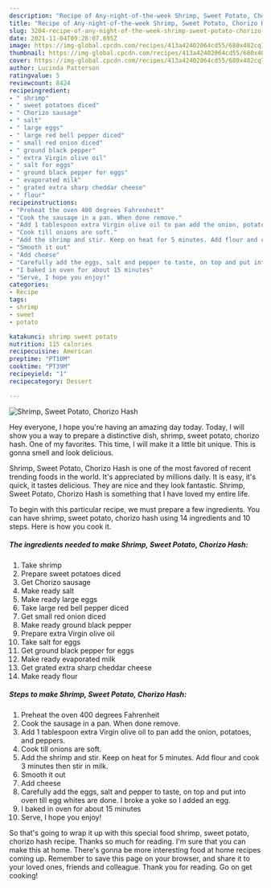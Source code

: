 ```yaml
---
description: "Recipe of Any-night-of-the-week Shrimp, Sweet Potato, Chorizo Hash"
title: "Recipe of Any-night-of-the-week Shrimp, Sweet Potato, Chorizo Hash"
slug: 3204-recipe-of-any-night-of-the-week-shrimp-sweet-potato-chorizo-hash
date: 2021-11-04T09:28:07.695Z
image: https://img-global.cpcdn.com/recipes/413a42402064cd55/680x482cq70/shrimp-sweet-potato-chorizo-hash-recipe-main-photo.jpg
thumbnail: https://img-global.cpcdn.com/recipes/413a42402064cd55/680x482cq70/shrimp-sweet-potato-chorizo-hash-recipe-main-photo.jpg
cover: https://img-global.cpcdn.com/recipes/413a42402064cd55/680x482cq70/shrimp-sweet-potato-chorizo-hash-recipe-main-photo.jpg
author: Lucinda Patterson
ratingvalue: 5
reviewcount: 8424
recipeingredient:
- " shrimp"
- " sweet potatoes diced"
- " Chorizo sausage"
- " salt"
- " large eggs"
- " large red bell pepper diced"
- " small red onion diced"
- " ground black pepper"
- " extra Virgin olive oil"
- " salt for eggs"
- " ground black pepper for eggs"
- " evaporated milk"
- " grated extra sharp cheddar cheese"
- " flour"
recipeinstructions:
- "Preheat the oven 400 degrees Fahrenheit"
- "Cook the sausage in a pan. When done remove."
- "Add 1 tablespoon extra Virgin olive oil to pan add the onion, potatoes, and peppers."
- "Cook till onions are soft."
- "Add the shrimp and stir. Keep on heat for 5 minutes. Add flour and cook 3 minutes then stir in milk."
- "Smooth it out"
- "Add cheese"
- "Carefully add the eggs, salt and pepper to taste, on top and put into oven till egg whites are done. I broke a yoke so I added an egg."
- "I baked in oven for about 15 minutes"
- "Serve, I hope you enjoy!"
categories:
- Recipe
tags:
- shrimp
- sweet
- potato

katakunci: shrimp sweet potato 
nutrition: 115 calories
recipecuisine: American
preptime: "PT10M"
cooktime: "PT39M"
recipeyield: "1"
recipecategory: Dessert

---
```



![Shrimp, Sweet Potato, Chorizo Hash](https://img-global.cpcdn.com/recipes/413a42402064cd55/680x482cq70/shrimp-sweet-potato-chorizo-hash-recipe-main-photo.jpg)

Hey everyone, I hope you're having an amazing day today. Today, I will show you a way to prepare a distinctive dish, shrimp, sweet potato, chorizo hash. One of my favorites. This time, I will make it a little bit unique. This is gonna smell and look delicious.

Shrimp, Sweet Potato, Chorizo Hash is one of the most favored of recent trending foods in the world. It's appreciated by millions daily. It is easy, it's quick, it tastes delicious. They are nice and they look fantastic. Shrimp, Sweet Potato, Chorizo Hash is something that I have loved my entire life.




To begin with this particular recipe, we must prepare a few ingredients. You can have shrimp, sweet potato, chorizo hash using 14 ingredients and 10 steps. Here is how you cook it.

<!--inarticleads1-->

##### The ingredients needed to make Shrimp, Sweet Potato, Chorizo Hash:

1. Take  shrimp
1. Prepare  sweet potatoes diced
1. Get  Chorizo sausage
1. Make ready  salt
1. Make ready  large eggs
1. Take  large red bell pepper diced
1. Get  small red onion diced
1. Make ready  ground black pepper
1. Prepare  extra Virgin olive oil
1. Take  salt for eggs
1. Get  ground black pepper for eggs
1. Make ready  evaporated milk
1. Get  grated extra sharp cheddar cheese
1. Make ready  flour




<!--inarticleads2-->

##### Steps to make Shrimp, Sweet Potato, Chorizo Hash:

1. Preheat the oven 400 degrees Fahrenheit
1. Cook the sausage in a pan. When done remove.
1. Add 1 tablespoon extra Virgin olive oil to pan add the onion, potatoes, and peppers.
1. Cook till onions are soft.
1. Add the shrimp and stir. Keep on heat for 5 minutes. Add flour and cook 3 minutes then stir in milk.
1. Smooth it out
1. Add cheese
1. Carefully add the eggs, salt and pepper to taste, on top and put into oven till egg whites are done. I broke a yoke so I added an egg.
1. I baked in oven for about 15 minutes
1. Serve, I hope you enjoy!




So that's going to wrap it up with this special food shrimp, sweet potato, chorizo hash recipe. Thanks so much for reading. I'm sure that you can make this at home. There's gonna be more interesting food at home recipes coming up. Remember to save this page on your browser, and share it to your loved ones, friends and colleague. Thank you for reading. Go on get cooking!
